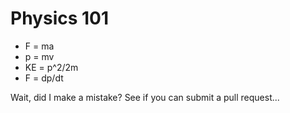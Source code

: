 # Physics 101
* F = ma
* p = mv
* KE = p^2/2m
* F = dp/dt

Wait, did I make a mistake? See if you can submit a pull request...
